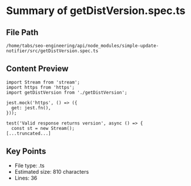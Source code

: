 # Summary of getDistVersion.spec.ts
  
## File Path
`/home/tabs/seo-engineering/api/node_modules/simple-update-notifier/src/getDistVersion.spec.ts`

## Content Preview
```
import Stream from 'stream';
import https from 'https';
import getDistVersion from './getDistVersion';

jest.mock('https', () => ({
  get: jest.fn(),
}));

test('Valid response returns version', async () => {
  const st = new Stream();
[...truncated...]
```

## Key Points
- File type: .ts
- Estimated size: 810 characters
- Lines: 36
